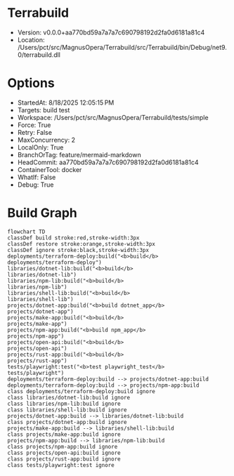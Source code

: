 # Terrabuild
* Version: v0.0.0+aa770bd59a7a7a7c690798192d2fa0d6181a81c4
* Location: /Users/pct/src/MagnusOpera/Terrabuild/src/Terrabuild/bin/Debug/net9.0/terrabuild.dll

# Options
* StartedAt: 8/18/2025 12:05:15 PM
 * Targets: build test
* Workspace: /Users/pct/src/MagnusOpera/Terrabuild/tests/simple
* Force: True
* Retry: False
* MaxConcurrency: 2
* LocalOnly: True
* BranchOrTag: feature/mermaid-markdown
* HeadCommit: aa770bd59a7a7a7c690798192d2fa0d6181a81c4
* ContainerTool: docker
* WhatIf: False
* Debug: True

# Build Graph
```mermaid
flowchart TD
classDef build stroke:red,stroke-width:3px
classDef restore stroke:orange,stroke-width:3px
classDef ignore stroke:black,stroke-width:3px
deployments/terraform-deploy:build("<b>build</b> 
deployments/terraform-deploy")
libraries/dotnet-lib:build("<b>build</b> 
libraries/dotnet-lib")
libraries/npm-lib:build("<b>build</b> 
libraries/npm-lib")
libraries/shell-lib:build("<b>build</b> 
libraries/shell-lib")
projects/dotnet-app:build("<b>build dotnet_app</b> 
projects/dotnet-app")
projects/make-app:build("<b>build</b> 
projects/make-app")
projects/npm-app:build("<b>build npm_app</b> 
projects/npm-app")
projects/open-api:build("<b>build</b> 
projects/open-api")
projects/rust-app:build("<b>build</b> 
projects/rust-app")
tests/playwright:test("<b>test playwright_test</b> 
tests/playwright")
deployments/terraform-deploy:build --> projects/dotnet-app:build
deployments/terraform-deploy:build --> projects/npm-app:build
class deployments/terraform-deploy:build ignore
class libraries/dotnet-lib:build ignore
class libraries/npm-lib:build ignore
class libraries/shell-lib:build ignore
projects/dotnet-app:build --> libraries/dotnet-lib:build
class projects/dotnet-app:build ignore
projects/make-app:build --> libraries/shell-lib:build
class projects/make-app:build ignore
projects/npm-app:build --> libraries/npm-lib:build
class projects/npm-app:build ignore
class projects/open-api:build ignore
class projects/rust-app:build ignore
class tests/playwright:test ignore
```
